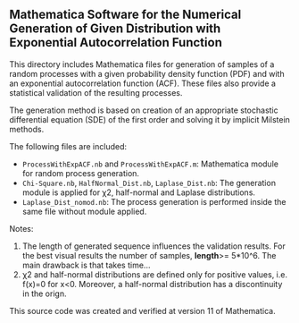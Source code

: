 ## Mathematica Software for the Numerical Generation of Given Distribution with Exponential Autocorrelation Function

This directory includes Mathematica files for generation of samples of a random processes with a given probability density function (PDF) and  with an exponential autocorrelation function (ACF). These files also provide a statistical validation of the resulting processes.

The generation method is based on creation of an appropriate stochastic differential equation (SDE) of the first order and solving it by implicit Milstein methods.

The following files are included:
- `ProcessWithExpACF.nb` and `ProcessWithExpACF.m`: Mathematica module for random process generation.
- `Chi-Square.nb`, `HalfNormal_Dist.nb`, `Laplase_Dist.nb`: The generation module is applied for χ2, half-normal and Laplase distributions.
- `Laplase_Dist_nomod.nb`: The process generation is performed inside the same file without module applied.

Notes: 

1. The length of generated sequence influences the validation results. For the best visual results the number of samples, **length**>= 5*10^6. The main drawback is that takes time...
2. χ2 and half-normal distributions are defined only for positive values, i.e. f(x)=0 for x<0. Moreover, a half-normal distribution has a discontinuity in the orign.

[comment]: # (supplementary downloadable material, provided by the authors of the paper:)
[comment]: # (D. Bykhovsky and V. Lyandres, "**On the Numerical Generation of Positive-Axis-Defined Distributions with Exponential Autocorrelation Function**")

This source code was created and verified at version 11 of Mathematica.
